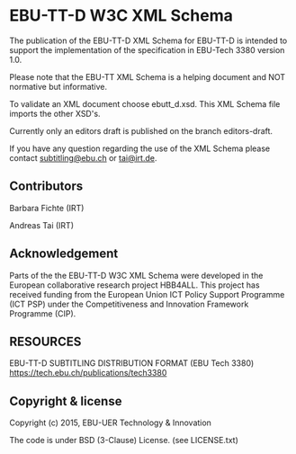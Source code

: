 # EBU-TT-D W3C XML Schema

The publication of the EBU-TT-D XML Schema for EBU-TT-D is intended to support the implementation of the specification  in EBU-Tech 3380 version 1.0.

Please note that the EBU-TT XML Schema is a helping document and NOT normative but informative.

To validate an XML document choose ebutt_d.xsd. This XML Schema file imports the other XSD's.

Currently only an editors draft is published on the branch editors-draft.

If you have any question regarding the use of the XML Schema please contact subtitling@ebu.ch or tai@irt.de.

## Contributors
Barbara Fichte (IRT)

Andreas Tai (IRT)

## Acknowledgement
Parts of the the EBU-TT-D W3C XML Schema were developed in the European collaborative research project HBB4ALL. This project has received funding from the European Union ICT Policy Support Programme (ICT PSP) under the Competitiveness and Innovation Framework Programme (CIP).

## RESOURCES     
EBU-TT-D SUBTITLING DISTRIBUTION FORMAT (EBU Tech 3380) https://tech.ebu.ch/publications/tech3380

## Copyright & license

Copyright (c) 2015, EBU-UER Technology & Innovation

The code is under BSD (3-Clause) License. (see LICENSE.txt)
